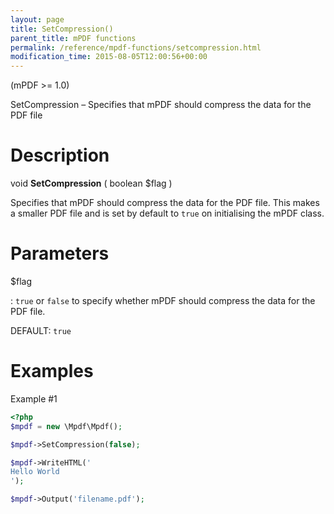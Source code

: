```yaml
---
layout: page
title: SetCompression()
parent_title: mPDF functions
permalink: /reference/mpdf-functions/setcompression.html
modification_time: 2015-08-05T12:00:56+00:00
---
```


(mPDF >= 1.0)

SetCompression – Specifies that mPDF should compress the data for the PDF file

# Description

void **SetCompression** ( boolean <span class="parameter">$flag</span> )

Specifies that mPDF should compress the data for the PDF file. This makes a smaller PDF file and is set by 
default to `true` on initialising the mPDF class.

# Parameters

<span class="parameter">$flag</span>

: `true` or `false` to specify whether mPDF should compress the data for the PDF file.

  <span class="smallblock">DEFAULT</span>: `true`

# Examples

Example #1

```php
<?php
$mpdf = new \Mpdf\Mpdf();

$mpdf->SetCompression(false);

$mpdf->WriteHTML('
Hello World
');

$mpdf->Output('filename.pdf');

```

